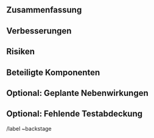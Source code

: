 ## Zusammenfassung

<!--
Bitte beschreiben Sie kurz, welcher Teil der Codebasis überarbeitet werden muss.
-->

## Verbesserungen

<!--
Erklären Sie die Vorteile der Überarbeitung dieses Codes.
Siehe auch https://about.gitlab.com/handbook/values/index.html#say-why-not-just-what
-->

## Risiken

<!--
Bitte listen Sie Funktionen auf, die aufgrund dieses Refactorings abbrechen können und wie Sie das lösen wollen.
-->

## Beteiligte Komponenten

<!--
Listen Sie Dateien oder Verzeichnisse auf, die durch das Refactoring geändert werden.
-->

## Optional: Geplante Nebenwirkungen

<!--
Wenn das Refactoring neben den wichtigsten Verbesserungen (z.B. einer besseren Benutzeroberfläche) auch Änderungen beinhaltet, listen Sie diese hier auf.
Es kann eine gute Idee sein, separate Themen zu schaffen und sie hier zu verlinken.
-->


## Optional: Fehlende Testabdeckung

<!--
Wenn Ihnen Tests bekannt sind, die neben den Komponententests für die geänderten Komponenten geschrieben oder angepasst werden müssen,
bitte hier auflisten.
-->

/label ~backstage
